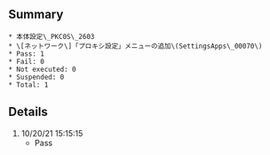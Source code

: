 ## Summary
	* 本体設定\_PKC0S\_2603
	* \[ネットワーク\]「プロキシ設定」メニューの追加\(SettingsApps\_00070\)
	* Pass: 1
	* Fail: 0
	* Not executed: 0
	* Suspended: 0
	* Total: 1
## Details
1. 10/20/21 15:15:15
	* Pass
